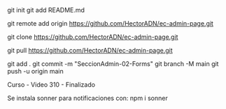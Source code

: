 


git init
git add README.md

git remote add origin https://github.com/HectorADN/ec-admin-page.git

git clone https://github.com/HectorADN/ec-admin-page.git

git pull https://github.com/HectorADN/ec-admin-page.git

git add .
git commit -m "SeccionAdmin-02-Forms"
git branch -M main
git push -u origin main


Curso - Video 310 - Finalizado


Se instala sonner para notificaciones con:
npm i sonner


